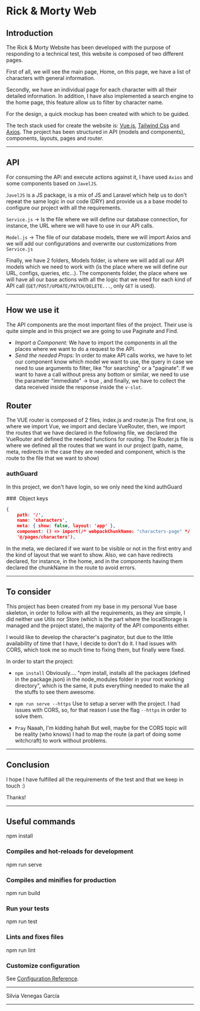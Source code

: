 # Rick & Morty Web

## Introduction

The Rick & Morty Website has been developed with the purpose of responding to a technical test, this website is composed of two different pages.

First of all, we will see the main page, Home, on this page, we have a list of characters with general information.

Secondly, we have an individual page for each character with all their detailed information.
In addition, I have also implemented a search engine to the home page, this feature allow us to filter by character name.

For the design, a quick mockup has been created with which to be guided.

The tech stack used for create the website is: [Vue.js](https://vuejs.org/), [Tailwind Css](https://tailwindcss.com/) and [Axios](https://github.com/axios/axios).
The project has been structured in API (models and components), components, layouts, pages and router.

---

## API

For consuming the APi and execute actions against it, I have used `Axios` and some components based on `JavelJS`.

`JavelJS` is a JS package, is a mix of JS and Laravel which help us to don't repeat the same logic in our code (DRY) and provide us a a base model to configure our project with all the requirements.

`Service.js` -> Is the file where we will define our database connection, for instance, the URL where we will have to use in our API calls.

`Model.js` -> The file of our database models, there we will import Axios and we will add our configurations and overwrite our customizations from `Service.js`

Finally, we have 2 folders, Models folder, is where we will add all our API models which we need to work with (is the place where we will define our URL, configs, queries, etc...). 
The components folder, the place where we will have all our base actions with all the logic that we need for each kind of API call (`GET/POST/UPDATE/PATCH/DELETE...`, only `GET` is used).

---

## How we use it

The API components are the most important files of the project.
Their use is quite simple and in this project we are going to use Paginate and Find.

- *Import a Component:* We have to import the components in all the places where we want to do a request to the API.
- *Send the needed Props:* In order to make API calls works, we have to let our component know which model we want to use, the query in case we need to use arguments to filter, like "for searching" or a "paginate". 
If we want to have a call without press any bottom or similar, we need to use the parameter "immediate" -> true , and finally, we have to collect the data received inside the response inside the `v-slot`.


## Router

The VUE router is composed of 2 files, index.js and router.js
The first one, is where we import Vue, we import and declare VueRouter, then, we import the routes that we have declared in the following file, we declared the VueRouter and defined the needed functions for routing.
The Router.js file is where we defined all the routes that we want in our project (path, name, meta, redirects in the case they are needed and component, which is the route to the file that we want to show)


### authGuard

In this project, we don't have login, so we only need the kind authGuard

###  Object keys

```json
{
    path: '/',
    name: 'characters',
    meta: { show: false, layout: 'app' },
    component: () => import(/* webpackChunkName: "characters-page" */ 
    '@/pages/characters'),
```

In the meta, we declared if we want to be visible or not in the first entry and the kind of layout that we want to show.
Also, we can have redirects declared, for instance, in the home, and in the components having them declared the chunkName in the route to avoid errors.

---

## To consider

This project has been created from my base in my personal Vue base skeleton, in order to follow with all the requirements, as they are simple, I did neither use Utils nor Store (which is the part where the localStorage is managed and the project state), the majority of the API components either.

I would like to develop the character's paginator, but due to the little availability of time that I have, I decide to don't do it.
I had issues with CORS, which took me so much time to fixing them, but finally were fixed.

In order to start the project:

- `npm install`
 Obviously.... "npm install, installs all the packages (defined in the package.json) in the node_modules folder in your root working directory", which is the same, it puts everything needed to make the all the stuffs to see them awesome.

- `npm run serve --https`
Use to setup a server with the project.
I had issues with CORS, so, for that reason I use the flag `--https` in order to solve them.

- `Pray`
Naaah, I'm kidding hahah
But well, maybe for the CORS topic will be reality (who knows)
I had to map the route (a part of doing some witchcraft) to work without problems.

---

## Conclusion

I hope I have fulfilled all the requirements of the test and that we keep in touch :)

Thanks!


---

## Useful commands

npm install


### Compiles and hot-reloads for development

npm run serve


### Compiles and minifies for production

npm run build


### Run your tests

npm run test


### Lints and fixes files

npm run lint


### Customize configuration
See [Configuration Reference](https://cli.vuejs.org/config/).

---
Silvia Venegas García

---